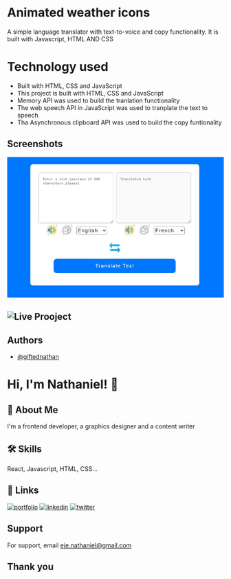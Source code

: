 # Animated weather icons

A simple language translator with text-to-voice and copy functionality. It is built with Javascript, HTML AND CSS 


# Technology used

- Built with HTML, CSS and JavaScript
- This project is built with HTML, CSS and JavaScript
- Memory API  was used to build the tranlation functionality
- The web speech API in JavaScript was used to tranplate the text to speech
- Tha Asynchronous clipboard API was used to build the copy funtionality



## Screenshots

![App Screenshot](./images/snapshot.JPG)


## ![Live Prooject](https://giftednathan.github.io/translator)



## Authors

- [@giftednathan](https://www.github.com/giftednathan)


# Hi, I'm Nathaniel! 👋


## 🚀 About Me
I'm a frontend developer, a graphics designer and a content writer


## 🛠 Skills
React, Javascript, HTML, CSS...


## 🔗 Links
[![portfolio](https://img.shields.io/badge/my_portfolio-000?style=for-the-badge&logo=ko-fi&logoColor=white)](https://ejenathaniel.netlify.com/)
[![linkedin](https://img.shields.io/badge/linkedin-0A66C2?style=for-the-badge&logo=linkedin&logoColor=white)](https://www.linkedin.com/in/nathaniel-akenyi-eje)
[![twitter](https://img.shields.io/badge/twitter-1DA1F2?style=for-the-badge&logo=twitter&logoColor=white)](https://twitter.com/eje_nathaniel)


## Support

For support, email eje.nathaniel@gmail.com


## Thank you